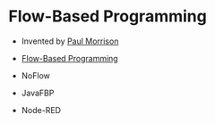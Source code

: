 # Flow-Based Programming

- Invented by [Paul Morrison](http://www.jpaulmorrison.com/)

- [Flow-Based Programming](http://www.jpaulmorrison.com/fbp/index.shtml)

- NoFlow
- JavaFBP
- Node-RED
